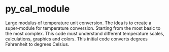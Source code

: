 # py_cal_module
Large modulus of temperature unit conversion.
The idea is to create a super-module for temperature conversion. Starting from the most basic to the most complex. This code must understand different temperature scales, calculations, graphics and colors. This initial code converts degrees Fahrenheit to degrees Celsius.
